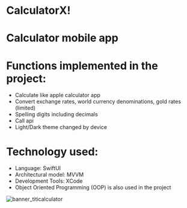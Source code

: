# CalculatorX!

# Calculator mobile app

# Functions implemented in the project:
- Calculate like apple calculator app
- Convert exchange rates, world currency denominations, gold rates (limited)
- Spelling digits including decimals
- Call api
- Light/Dark theme changed by device

# Technology used:
- Language: SwiftUI
- Architectural model: MVVM
- Development Tools: XCode
- Object Oriented Programming (OOP) is also used in the project

![banner_titicalculator](https://user-images.githubusercontent.com/63950809/200575688-39c6f829-8200-4d1b-b64f-a28020ab3d45.png)
